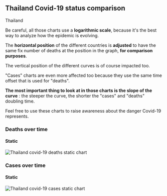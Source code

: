 ## Thailand Covid-19 status comparison 

Thailand



Be careful, all those charts use a **logarithmic scale**, because it's the best way to analyze how the epidemic is evolving.
 
The **horizontal position** of the different countries is **adjusted** to have the same fix number of deaths at the position in the graph, **for comparison purposes**.

The vertical position of the different curves is of course impacted too.

"Cases" charts are even more affected too because they use the same time offset that is used for "deaths".

**The most important thing to look at in those charts is the slope of the curve** : the steeper the curve, the shorter the "cases" and "deaths" doubling time.

Feel free to use these charts to raise awareness about the danger Covid-19 represents. 


 
### Deaths over time
 
#### Static
![Thailand covid-19 deaths static chart](https://raw.githubusercontent.com/madlag/coronavirus_study/master/notebooks/graphs/2020-03-20/countries/Thailand/2020-03-20_Thailand_deaths.png "Thailand covid-19 deaths static chart")   

 
### Cases over time
 
#### Static
![Thailand covid-19 cases static chart](https://raw.githubusercontent.com/madlag/coronavirus_study/master/notebooks/graphs/2020-03-20/countries/Thailand/2020-03-20_Thailand_deaths.png "Thailand covid-19 cases static chart")   

